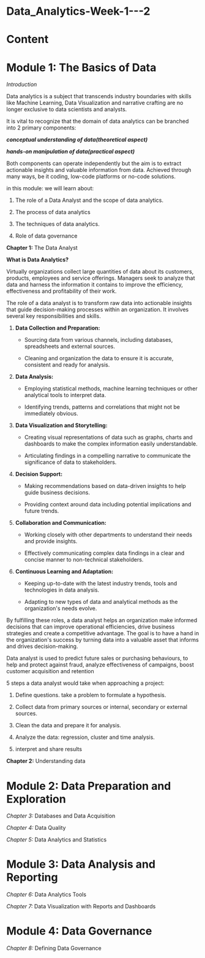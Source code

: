 # Data_Analytics-Week-1---2

# Content

# Module 1: The Basics of Data

*Introduction*

Data analytics is a subject that transcends industry boundaries with skills like Machine Learning, Data Visualization and narrative crafting are no longer exclusive to data scientists and analysts.

It is vital to recognize that the domain of data analytics can be branched into 2 primary components:

***conceptual understanding of data(theoretical aspect)***

***hands-on manipulation of data(practical aspect)***

Both components can operate independently but the aim is to extract actionable insights and valuable information from data. Achieved through many ways, be it coding, low-code platforms or no-code solutions.

in this module: we will learn about:

1. The role of a Data Analyst and the scope of data analytics.

2. The process of data analytics

3. The techniques of data analytics.

4. Role of data governance



**Chapter 1:** The Data Analyst


**What is Data Analytics?**


Virtually organizations collect large quantities of data about its customers, products, employees and service offerings.
Managers seek to analyze that data and harness the information it contains to improve the efficiency, effectiveness and profitability of their work.

The role of a data analyst is to transform raw data into actionable insights that guide decision-making processes within an organization. It involves several key responsibilities and skills.

1. **Data Collection and Preparation:**

   * Sourcing data from various channels, including databases, spreadsheets and external sources.
  
   * Cleaning and organization the data to ensure it is accurate, consistent and ready for analysis.

2. **Data Analysis:**

   * Employing statistical methods, machine learning techniques or other analytical tools to interpret data.

   * Identifying trends, patterns and correlations that might not be immediately obvious.

3. **Data Visualization and Storytelling:**
   
   * Creating visual representations of data such as graphs, charts and dashboards to make the complex information easily understandable.
  
   * Articulating findings in a compelling narrative to communicate the significance of data to stakeholders.
     
4. **Decision Support:**

   * Making recommendations based on data-driven insights to help guide business decisions.
  
   * Providing context around data including potential implications and future trends.

5. **Collaboration and Communication:**

   * Working closely with other departments to understand their needs and provide insights.
  
   * Effectively communicating complex data findings in a clear and concise manner to non-technical stakeholders.
  
6. **Continuous Learning and Adaptation:**

   * Keeping up-to-date with the latest industry trends, tools and technologies in data analysis.
  
   * Adapting to new types of data and analytical methods as the organization's needs evolve.
  
By fulfilling these roles, a data analyst helps an organization make informed decisions that can improve operational efficiencies, drive business strategies and create a competitive advantage. The goal is to have a hand in the organization's success by turning data into a valuable asset that informs and drives decision-making.

Data analyst is used to predict future sales or purchasing behaviours, to help and protect against fraud, analyze effectiveness of campaigns, boost customer acquisition and retention

5 steps a data analyst would take when approaching a project:

1. Define questions. take a problem to formulate a hypothesis.

2. Collect data from primary sources or internal, secondary or external sources.

3. Clean the data and prepare it for analysis.

4. Analyze the data: regression, cluster and time analysis.

5. interpret and share results

**Chapter 2:** Understanding data

# Module 2: Data Preparation and Exploration

*Chapter 3:* Databases and Data Acquisition

*Chapter 4:* Data Quality

*Chapter 5:* Data Analytics and Statistics

# Module 3: Data Analysis and Reporting

*Chapter 6:* Data Analytics Tools

*Chapter 7:* Data Visualization with Reports and Dashboards

# Module 4: Data Governance

*Chapter 8:* Defining Data Governance



